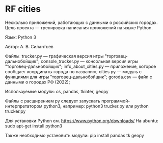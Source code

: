 # RF cities
Несколько приложений, работающих с данными о российских городах.
Цель проекта — тренировка написания приложений на языке Python.

Язык: Python 3

Автор: А. В. Силантьев

Файлы:
trucker.py — графическая версия игры "торговец-дальнобойщик";
console_trucker.py — консольная версия игры "торговец-дальнобойщик";
info_about_cities.py — приложение, которое сообщает координаты города по названию;
cities.py — модуль с функциями для игры "торговец-дальнобойщик";
goroda.csv — файл с данными о городах РФ (2022);


Используемые модули:
os, pandas, tkinter, geopy

Файлы с расширением py следует запускать программой-интерпретатором python3, например:
python3 trucker.py
или
python trucker.py

Для установки Python см. https://www.python.org/downloads/
На ubuntu:
sudo apt-get install python3

Также необходимо установить модули:
pip install pandas tk geopy
